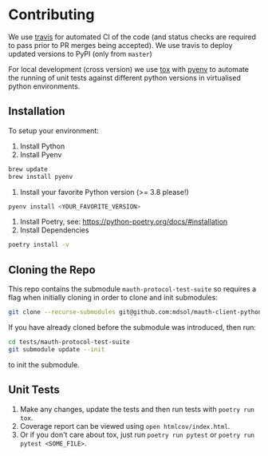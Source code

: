 # Contributing

We use [travis](https://travis-ci.org) for automated CI of the code (and status checks are required to pass prior to PR merges being accepted).
We use travis to deploy updated versions to PyPI (only from `master`)

For local development (cross version) we use [tox](http://tox.readthedocs.io/en/latest/) with [pyenv](https://github.com/pyenv/pyenv) to automate the running of unit tests against different python versions in virtualised python environments.

## Installation

To setup your environment:
1. Install Python
1. Install Pyenv
  ```bash
  brew update
  brew install pyenv
  ```
1. Install your favorite Python version (>= 3.8 please!)
  ```bash
  pyenv install <YOUR_FAVORITE_VERSION>
  ```
1. Install Poetry, see: https://python-poetry.org/docs/#installation
1. Install Dependencies
  ```bash
  poetry install -v
  ```


## Cloning the Repo

This repo contains the submodule `mauth-protocol-test-suite` so requires a flag when initially cloning in order to clone and init submodules:
```sh
git clone --recurse-submodules git@github.com:mdsol/mauth-client-python.git
```

If you have already cloned before the submodule was introduced, then run:
```sh
cd tests/mauth-protocol-test-suite
git submodule update --init
```

to init the submodule.


## Unit Tests

1. Make any changes, update the tests and then run tests with `poetry run tox`.
1. Coverage report can be viewed using `open htmlcov/index.html`.
1. Or if you don't care about tox, just run `poetry run pytest` or `poetry run pytest <SOME_FILE>`.
